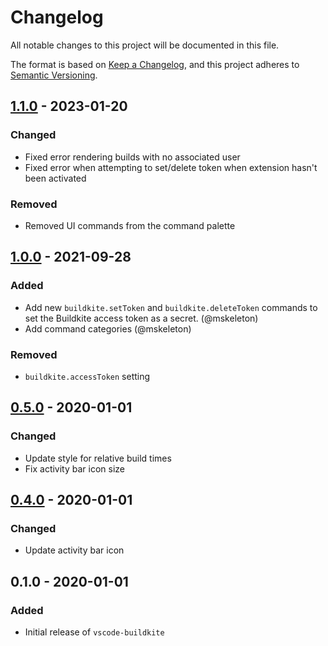 # Changelog

All notable changes to this project will be documented in this file.

The format is based on [Keep a Changelog](https://keepachangelog.com/en/1.0.0/),
and this project adheres to [Semantic Versioning](https://semver.org/spec/v2.0.0.html).

## [1.1.0] - 2023-01-20
### Changed
- Fixed error rendering builds with no associated user
- Fixed error when attempting to set/delete token when extension hasn't been activated

### Removed
- Removed UI commands from the command palette

## [1.0.0] - 2021-09-28
### Added
- Add new `buildkite.setToken` and `buildkite.deleteToken` commands to set the Buildkite access token as a secret. (@mskeleton)
- Add command categories (@mskeleton)

### Removed
- `buildkite.accessToken` setting

## [0.5.0] - 2020-01-01
### Changed
- Update style for relative build times
- Fix activity bar icon size

## [0.4.0] - 2020-01-01
### Changed
- Update activity bar icon

## 0.1.0 - 2020-01-01
### Added
- Initial release of `vscode-buildkite`

[1.1.0]: https://github.com/dannymidnight/vscode-buildkite/compare/v1.0.0...v1.1.0
[1.0.0]: https://github.com/dannymidnight/vscode-buildkite/compare/v0.5.0...v1.0.0
[0.5.0]: https://github.com/dannymidnight/vscode-buildkite/compare/v0.4.0...v0.5.0
[0.4.0]: https://github.com/dannymidnight/vscode-buildkite/compare/v0.1.0...v0.4.0
